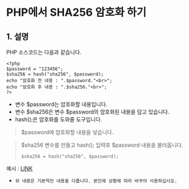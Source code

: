 # PHP에서 SHA256 암호화 하기
## 1. 설명
PHP 소스코드는 다음과 같습니다.
```
<?php
$password = "123456";
$sha256 = hash("sha256", $password);
echo "암호화 전 내용 : ".$password."<br>";
echo "암호화 후 내용 : ".$sha256."<br>";
?>
```
* 변수 $password는 암호화할 내용입니다.
* 변수 $sha256은 변수 $password의 암호화된 내용을 담고 있습니다.
* hash();은 암호화를 도와줄 도구입니다.

> $password에 암호화할 내용을 넣습니다.

> $sha256 변수를 만들고 hash(); 입력후 $password 내용을 불러옵니다.
> ```
> $sha256 = hash("sha256", $password);
> ```

예시 : [LINK](https://esoftkorea.co.kr/github/php-sha256/)

* ```위 내용은 기본적인 내용을 다룹니다. 본인에 상황에 따라 바꾸어 사용하십시오.```
